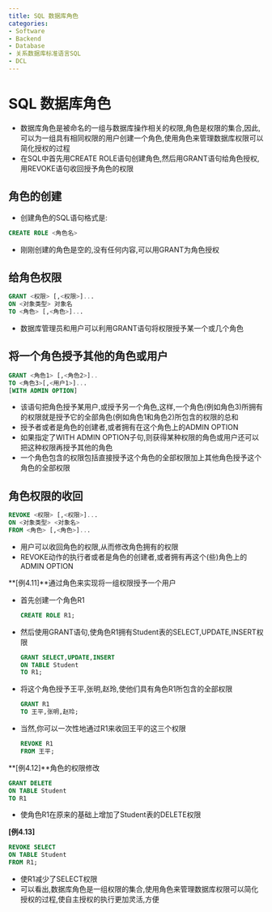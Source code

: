```yaml
---
title: SQL 数据库角色
categories:
- Software
- Backend
- Database
- 关系数据库标准语言SQL
- DCL
---
```

# SQL 数据库角色

- 数据库角色是被命名的一组与数据库操作相关的权限,角色是权限的集合,因此,可以为一组具有相同权限的用户创建一个角色,使用角色来管理数据库权限可以简化授权的过程
- 在SQL中首先用CREATE ROLE语句创建角色,然后用GRANT语句给角色授权,用REVOKE语句收回授予角色的权限

## 角色的创建

- 创建角色的SQL语句格式是:

```sql
CREATE ROLE <角色名>
```

- 刚刚创建的角色是空的,没有任何内容,可以用GRANT为角色授权

## 给角色权限

```sql
GRANT <权限> [,<权限>]...
ON <对象类型> 对象名
TO <角色> [,<角色>]...
```

- 数据库管理员和用户可以利用GRANT语句将权限授予某一个或几个角色

## 将一个角色授予其他的角色或用户

```sql
GRANT <角色1> [,<角色2>]..
TO <角色3>[,<用户1>]...
[WITH ADMIN OPTION]
```

- 该语句把角色授予某用户,或授予另一个角色,这样,一个角色(例如角色3)所拥有的权限就是授予它的全部角色(例如角色1和角色2)所包含的权限的总和
- 授予者或者是角色的创建者,或者拥有在这个角色上的ADMIN OPTION
- 如果指定了WITH ADMIN OPTION子句,则获得某种权限的角色或用户还可以把这种权限再授予其他的角色
- 一个角色包含的权限包括直接授予这个角色的全部权限加上其他角色授予这个角色的全部权限

## 角色权限的收回

```sql
REVOKE <权限> [,<权限>]...
ON <对象类型> <对象名>
FROM <角色> [,<角色>]...
```

- 用户可以收回角色的权限,从而修改角色拥有的权限
- REVOKE动作的执行者或者是角色的创建者,或者拥有再这个(些)角色上的ADMIN OPTION

**[例4.11]**通过角色来实现将一组权限授予一个用户

- 首先创建一个角色R1

    ```sql
    CREATE ROLE R1;
    ```

- 然后使用GRANT语句,使角色R1拥有Student表的SELECT,UPDATE,INSERT权限

    ```sql
    GRANT SELECT,UPDATE,INSERT
    ON TABLE Student
    TO R1;
    ```

- 将这个角色授予王平,张明,赵玲,使他们具有角色R1所包含的全部权限

    ```sql
    GRANT R1
    TO 王平,张明,赵玲;
    ```

- 当然,你可以一次性地通过R1来收回王平的这三个权限

    ```sql
    REVOKE R1
    FROM 王平;
    ```

**[例4.12]**角色的权限修改

```sql
GRANT DELETE
ON TABLE Student
TO R1
```

- 使角色R1在原来的基础上增加了Student表的DELETE权限

**[例4.13]**

```sql
REVOKE SELECT
ON TABLE Student
FROM R1;
```

- 使R1减少了SELECT权限
- 可以看出,数据库角色是一组权限的集合,使用角色来管理数据库权限可以简化授权的过程,使自主授权的执行更加灵活,方便

